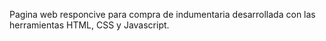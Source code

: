 Pagina web responcive para compra de indumentaria desarrollada con las herramientas HTML, CSS y Javascript.
